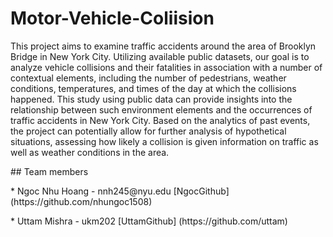 # Motor-Vehicle-Coliision

<p> 
  This project aims to examine traffic accidents around the
area of Brooklyn Bridge in New York City. Utilizing available
public datasets, our goal is to analyze vehicle collisions
and their fatalities in association with a number of contextual
elements, including the number of pedestrians, weather
conditions, temperatures, and times of the day at which the
collisions happened. This study using public data can provide
insights into the relationship between such environment elements
and the occurrences of traffic accidents in New York
City. Based on the analytics of past events, the project can
potentially allow for further analysis of hypothetical situations,
assessing how likely a collision is given information
on traffic as well as weather conditions in the area.
  </p>
## Team members
<p>
* Ngoc Nhu Hoang - nnh245@nyu.edu [NgocGithub] (https://github.com/nhungoc1508)
</p>
<p>
* Uttam Mishra - ukm202 [UttamGithub] (https://github.com/uttam)
 </p>
  

